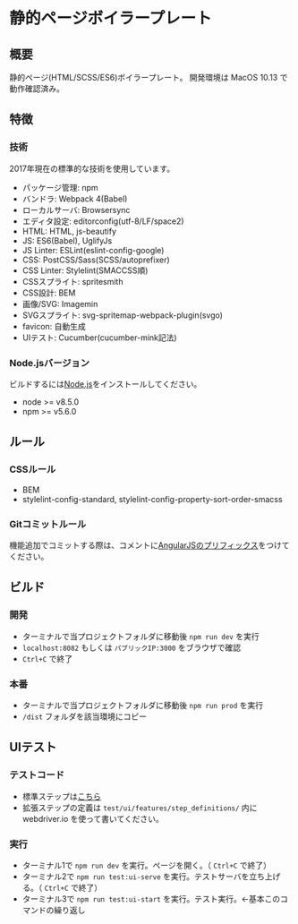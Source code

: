 # 静的ページボイラープレート

## 概要

静的ページ(HTML/SCSS/ES6)ボイラープレート。
開発環境は MacOS 10.13 で動作確認済み。

## 特徴

### 技術

2017年現在の標準的な技術を使用しています。

- パッケージ管理: npm
- バンドラ: Webpack 4(Babel)
- ローカルサーバ: Browsersync
- エディタ設定: editorconfig(utf-8/LF/space2)
- HTML: HTML, js-beautify
- JS: ES6(Babel), UglifyJs
- JS Linter: ESLint(eslint-config-google)
- CSS: PostCSS/Sass(SCSS/autoprefixer)
- CSS Linter: Stylelint(SMACCSS順)
- CSSスプライト: spritesmith
- CSS設計: BEM
- 画像/SVG: Imagemin
- SVGスプライト: svg-spritemap-webpack-plugin(svgo)
- favicon: 自動生成
- UIテスト: Cucumber(cucumber-mink記法)

### Node.jsバージョン

ビルドするには[Node.js](https://nodejs.org/ja/)をインストールしてください。

- node >= v8.5.0
- npm >= v5.6.0

## ルール

### CSSルール

- BEM
- stylelint-config-standard, stylelint-config-property-sort-order-smacss

### Gitコミットルール

機能追加でコミットする際は、コメントに[AngularJSのプリフィックス](https://github.com/angular/angular.js/blob/master/DEVELOPERS.md#type)をつけてください。

## ビルド

### 開発

- ターミナルで当プロジェクトフォルダに移動後 `npm run dev` を実行
- `localhost:8082` もしくは `パブリックIP:3000` をブラウザで確認
- `Ctrl+C` で終了

### 本番

- ターミナルで当プロジェクトフォルダに移動後 `npm run prod` を実行
- `/dist` フォルダを該当環境にコピー

## UIテスト

### テストコード

- 標準ステップは[こちら](http://cucumber-mink.js.org/steps/)
- 拡張ステップの定義は `test/ui/features/step_definitions/` 内に webdriver.io を使って書いてください。

### 実行

- ターミナル1で `npm run dev` を実行。ページを開く。（ `Ctrl+C` で終了）
- ターミナル2で `npm run test:ui-serve` を実行。テストサーバを立ち上げる。（ `Ctrl+C` で終了）
- ターミナル3で `npm run test:ui-start` を実行。テスト実行。←基本このコマンドの繰り返し
